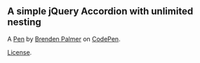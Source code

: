 A simple jQuery Accordion with unlimited nesting
------------------------------------------------


A [Pen](http://codepen.io/brenden/pen/Kwbpyj) by [Brenden Palmer](http://codepen.io/brenden) on [CodePen](http://codepen.io/).

[License](http://codepen.io/brenden/pen/Kwbpyj/license).